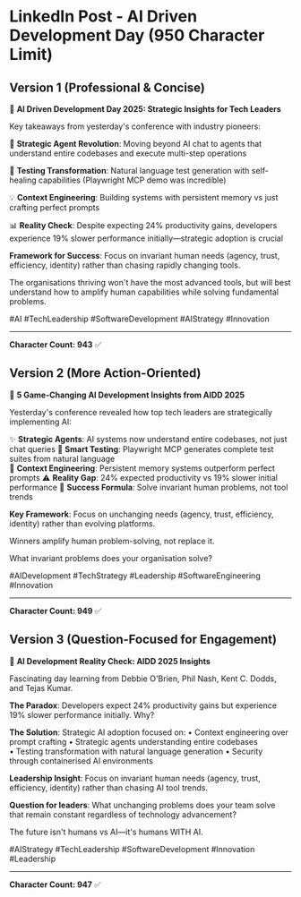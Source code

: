 # LinkedIn Post - AI Driven Development Day (950 Character Limit)

## Version 1 (Professional & Concise)

🚀 **AI Driven Development Day 2025: Strategic Insights for Tech Leaders**

Key takeaways from yesterday's conference with industry pioneers:

🎯 **Strategic Agent Revolution**: Moving beyond AI chat to agents that understand entire codebases and execute multi-step operations

🧪 **Testing Transformation**: Natural language test generation with self-healing capabilities (Playwright MCP demo was incredible)

💡 **Context Engineering**: Building systems with persistent memory vs just crafting perfect prompts

📊 **Reality Check**: Despite expecting 24% productivity gains, developers experience 19% slower performance initially—strategic adoption is crucial

**Framework for Success**: Focus on invariant human needs (agency, trust, efficiency, identity) rather than chasing rapidly changing tools.

The organisations thriving won't have the most advanced tools, but will best understand how to amplify human capabilities while solving fundamental problems.

#AI #TechLeadership #SoftwareDevelopment #AIStrategy #Innovation

---

**Character Count: 943** ✅

## Version 2 (More Action-Oriented)

🚀 **5 Game-Changing AI Development Insights from AIDD 2025**

Yesterday's conference revealed how top tech leaders are strategically implementing AI:

✨ **Strategic Agents**: AI systems now understand entire codebases, not just chat queries
🧪 **Smart Testing**: Playwright MCP generates complete test suites from natural language  
🎯 **Context Engineering**: Persistent memory systems outperform perfect prompts
⚠️ **Reality Gap**: 24% expected productivity vs 19% slower initial performance
🧠 **Success Formula**: Solve invariant human problems, not tool trends

**Key Framework**: Focus on unchanging needs (agency, trust, efficiency, identity) rather than evolving platforms.

Winners amplify human problem-solving, not replace it.

What invariant problems does your organisation solve?

#AIDevelopment #TechStrategy #Leadership #SoftwareEngineering #Innovation

---

**Character Count: 949** ✅

## Version 3 (Question-Focused for Engagement)

🤖 **AI Development Reality Check: AIDD 2025 Insights**

Fascinating day learning from Debbie O'Brien, Phil Nash, Kent C. Dodds, and Tejas Kumar.

**The Paradox**: Developers expect 24% productivity gains but experience 19% slower performance initially. Why?

**The Solution**: Strategic AI adoption focused on:
• Context engineering over prompt crafting
• Strategic agents understanding entire codebases  
• Testing transformation with natural language generation
• Security through containerised AI environments

**Leadership Insight**: Focus on invariant human needs (agency, trust, efficiency, identity) rather than chasing AI tool trends.

**Question for leaders**: What unchanging problems does your team solve that remain constant regardless of technology advancement?

The future isn't humans vs AI—it's humans WITH AI.

#AIStrategy #TechLeadership #SoftwareDevelopment #Innovation #Leadership

---

**Character Count: 947** ✅